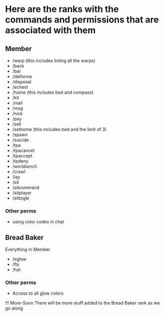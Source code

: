 # Here are the ranks with the commands and permissions that are associated with them

## Member
- /warp (this includes listing all the warps)
- /back
- /bal
- /delhome
- /disposal
- /echest
- /home (this includes bed and compass)
- /kit
- /mail
- /msg
- /nick
- /pay
- /sell
- /sethome (this includes bed and the limit of 3)
- /spawn
- /suicide
- /tpa
- /tpacancel
- /tpaccept
- /tpdeny
- /workbench
- /crawl
- /lay
- /sit
- /sitcommand
- /sitplayer
- /sittogle

### Other perms
- using color codes in chat

## Bread Baker

Everything in Member
- /eglow
- /fly
- /hat

### Other perms
- Access to all glow colors

!!! More-Soon
There will be more stuff added to the Bread Baker rank as we go along